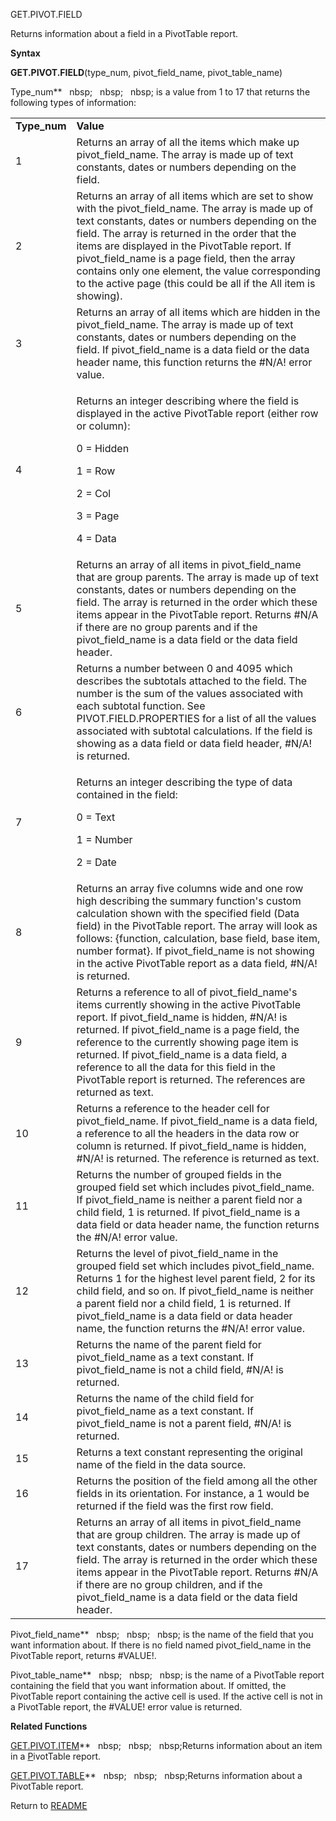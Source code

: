 GET.PIVOT.FIELD

Returns information about a field in a PivotTable report.

**Syntax**

**GET.PIVOT.FIELD**(type\_num, pivot\_field\_name, pivot\_table\_name)

Type\_num**&nbsp;&nbsp;&nbsp;nbsp;&nbsp;&nbsp;&nbsp;nbsp;&nbsp;&nbsp;&nbsp;nbsp;&nbsp;is a value from 1 to 17 that returns
the following types of information:

<table>
<tbody>
<tr class="odd">
<td><strong>Type_num</strong></td>
<td><strong>Value</strong></td>
</tr>
<tr class="even">
<td>1</td>
<td>Returns an array of all the items which make up pivot_field_name. The array is made up of text constants, dates or numbers depending on the field.</td>
</tr>
<tr class="odd">
<td>2</td>
<td>Returns an array of all items which are set to show with the pivot_field_name. The array is made up of text constants, dates or numbers depending on the field. The array is returned in the order that the items are displayed in the PivotTable report. If pivot_field_name is a page field, then the array contains only one element, the value corresponding to the active page (this could be all if the All item is showing).</td>
</tr>
<tr class="even">
<td>3</td>
<td>Returns an array of all items which are hidden in the pivot_field_name. The array is made up of text constants, dates or numbers depending on the field. If pivot_field_name is a data field or the data header name, this function returns the #N/A! error value.</td>
</tr>
<tr class="odd">
<td>4</td>
<td><p>Returns an integer describing where the field is displayed in the active PivotTable report (either row or column):</p>
<p>0 = Hidden</p>
<p>1 = Row</p>
<p>2 = Col</p>
<p>3 = Page</p>
<p>4 = Data</p></td>
</tr>
<tr class="even">
<td>5</td>
<td>Returns an array of all items in pivot_field_name that are group parents. The array is made up of text constants, dates or numbers depending on the field. The array is returned in the order which these items appear in the PivotTable report. Returns #N/A if there are no group parents and if the pivot_field_name is a data field or the data field header.</td>
</tr>
<tr class="odd">
<td>6</td>
<td>Returns a number between 0 and 4095 which describes the subtotals attached to the field. The number is the sum of the values associated with each subtotal function. See PIVOT.FIELD.PROPERTIES for a list of all the values associated with subtotal calculations. If the field is showing as a data field or data field header, #N/A! is returned.</td>
</tr>
<tr class="even">
<td>7</td>
<td><p>Returns an integer describing the type of data contained in the field:</p>
<p>0 = Text</p>
<p>1 = Number</p>
<p>2 = Date</p></td>
</tr>
<tr class="odd">
<td>8</td>
<td>Returns an array five columns wide and one row high describing the summary function's custom calculation shown with the specified field (Data field) in the PivotTable report. The array will look as follows: {function, calculation, base field, base item, number format}. If pivot_field_name is not showing in the active PivotTable report as a data field, #N/A! is returned.</td>
</tr>
<tr class="even">
<td>9</td>
<td>Returns a reference to all of pivot_field_name's items currently showing in the active PivotTable report. If pivot_field_name is hidden, #N/A! is returned. If pivot_field_name is a page field, the reference to the currently showing page item is returned. If pivot_field_name is a data field, a reference to all the data for this field in the PivotTable report is returned. The references are returned as text.</td>
</tr>
<tr class="odd">
<td>10</td>
<td>Returns a reference to the header cell for pivot_field_name. If pivot_field_name is a data field, a reference to all the headers in the data row or column is returned. If pivot_field_name is hidden, #N/A! is returned. The reference is returned as text.</td>
</tr>
<tr class="even">
<td>11</td>
<td>Returns the number of grouped fields in the grouped field set which includes pivot_field_name. If pivot_field_name is neither a parent field nor a child field, 1 is returned. If pivot_field_name is a data field or data header name, the function returns the #N/A! error value.</td>
</tr>
<tr class="odd">
<td>12</td>
<td>Returns the level of pivot_field_name in the grouped field set which includes pivot_field_name. Returns 1 for the highest level parent field, 2 for its child field, and so on. If pivot_field_name is neither a parent field nor a child field, 1 is returned. If pivot_field_name is a data field or data header name, the function returns the #N/A! error value.</td>
</tr>
<tr class="even">
<td>13</td>
<td>Returns the name of the parent field for pivot_field_name as a text constant. If pivot_field_name is not a child field, #N/A! is returned.</td>
</tr>
<tr class="odd">
<td>14</td>
<td>Returns the name of the child field for pivot_field_name as a text constant. If pivot_field_name is not a parent field, #N/A! is returned.</td>
</tr>
<tr class="even">
<td>15</td>
<td>Returns a text constant representing the original name of the field in the data source.</td>
</tr>
<tr class="odd">
<td>16</td>
<td>Returns the position of the field among all the other fields in its orientation. For instance, a 1 would be returned if the field was the first row field.</td>
</tr>
<tr class="even">
<td>17</td>
<td>Returns an array of all items in pivot_field_name that are group children. The array is made up of text constants, dates or numbers depending on the field. The array is returned in the order which these items appear in the PivotTable report. Returns #N/A if there are no group children, and if the pivot_field_name is a data field or the data field header.</td>
</tr>
</tbody>
</table>

Pivot\_field\_name**&nbsp;&nbsp;&nbsp;nbsp;&nbsp;&nbsp;&nbsp;nbsp;&nbsp;&nbsp;&nbsp;nbsp;&nbsp;is the name of the field that
you want information about. If there is no field named
pivot\_field\_name in the PivotTable report, returns \#VALUE\!.

Pivot\_table\_name**&nbsp;&nbsp;&nbsp;nbsp;&nbsp;&nbsp;&nbsp;nbsp;&nbsp;&nbsp;&nbsp;nbsp;&nbsp;is the name of a PivotTable
report containing the field that you want information about. If omitted,
the PivotTable report containing the active cell is used. If the active
cell is not in a PivotTable report, the \#VALUE\! error value is
returned.

**Related Functions**

[GET.PIVOT.ITEM](GET.PIVOT.ITEM.md)**&nbsp;&nbsp;&nbsp;nbsp;&nbsp;&nbsp;&nbsp;nbsp;&nbsp;&nbsp;&nbsp;nbsp;Returns information about an item in a
[P](P.md)ivotTable report.

[GET.PIVOT.TABLE](GET.PIVOT.TABLE.md)**&nbsp;&nbsp;&nbsp;nbsp;&nbsp;&nbsp;&nbsp;nbsp;&nbsp;&nbsp;&nbsp;nbsp;Returns information about a PivotTable
report.



Return to [README](README.md)

